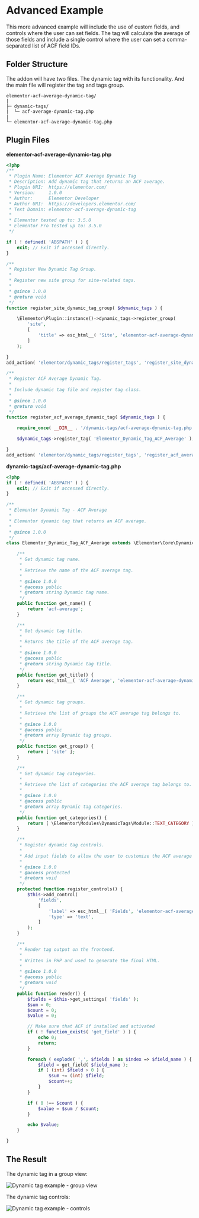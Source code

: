 # Advanced Example

<Badge type="tip" vertical="top" text="Elementor Core" /> <Badge type="warning" vertical="top" text="Advanced" />

This more advanced example will include the use of custom fields, and controls where the user can set fields. The tag will calculate the average of those fields and include a single control where the user can set a comma-separated list of ACF field IDs.

## Folder Structure

The addon will have two files. The dynamic tag with its functionality. And the main file will register the tag and tags group.

```
elementor-acf-average-dynamic-tag/
|
├─ dynamic-tags/
|  └─ acf-average-dynamic-tag.php
|
└─ elementor-acf-average-dynamic-tag.php
```

## Plugin Files

**elementor-acf-average-dynamic-tag.php**

```php
<?php
/**
 * Plugin Name: Elementor ACF Average Dynamic Tag
 * Description: Add dynamic tag that returns an ACF average.
 * Plugin URI:  https://elementor.com/
 * Version:     1.0.0
 * Author:      Elementor Developer
 * Author URI:  https://developers.elementor.com/
 * Text Domain: elementor-acf-average-dynamic-tag
 *
 * Elementor tested up to: 3.5.0
 * Elementor Pro tested up to: 3.5.0
 */

if ( ! defined( 'ABSPATH' ) ) {
	exit; // Exit if accessed directly.
}

/**
 * Register New Dynamic Tag Group.
 *
 * Register new site group for site-related tags.
 *
 * @since 1.0.0
 * @return void
 */
function register_site_dynamic_tag_group( $dynamic_tags ) {

	\Elementor\Plugin::instance()->dynamic_tags->register_group(
		'site',
		[
			'title' => esc_html__( 'Site', 'elementor-acf-average-dynamic-tag' )
		]
	);

}
add_action( 'elementor/dynamic_tags/register_tags', 'register_site_dynamic_tag_group' );

/**
 * Register ACF Average Dynamic Tag.
 *
 * Include dynamic tag file and register tag class.
 *
 * @since 1.0.0
 * @return void
 */
function register_acf_average_dynamic_tag( $dynamic_tags ) {

	require_once( __DIR__ . '/dynamic-tags/acf-average-dynamic-tag.php' );

	$dynamic_tags->register_tag( 'Elementor_Dynamic_Tag_ACF_Average' );

}
add_action( 'elementor/dynamic_tags/register_tags', 'register_acf_average_dynamic_tag' );
```

**dynamic-tags/acf-average-dynamic-tag.php**

```php
<?php
if ( ! defined( 'ABSPATH' ) ) {
	exit; // Exit if accessed directly.
}

/**
 * Elementor Dynamic Tag - ACF Average
 *
 * Elementor dynamic tag that returns an ACF average.
 *
 * @since 1.0.0
 */
class Elementor_Dynamic_Tag_ACF_Average extends \Elementor\Core\DynamicTags\Tag {

	/**
	 * Get dynamic tag name.
	 *
	 * Retrieve the name of the ACF average tag.
	 *
	 * @since 1.0.0
	 * @access public
	 * @return string Dynamic tag name.
	 */
	public function get_name() {
		return 'acf-average';
	}

	/**
	 * Get dynamic tag title.
	 *
	 * Returns the title of the ACF average tag.
	 *
	 * @since 1.0.0
	 * @access public
	 * @return string Dynamic tag title.
	 */
	public function get_title() {
		return esc_html__( 'ACF Average', 'elementor-acf-average-dynamic-tag' );
	}

	/**
	 * Get dynamic tag groups.
	 *
	 * Retrieve the list of groups the ACF average tag belongs to.
	 *
	 * @since 1.0.0
	 * @access public
	 * @return array Dynamic tag groups.
	 */
	public function get_group() {
		return [ 'site' ];
	}

	/**
	 * Get dynamic tag categories.
	 *
	 * Retrieve the list of categories the ACF average tag belongs to.
	 *
	 * @since 1.0.0
	 * @access public
	 * @return array Dynamic tag categories.
	 */
	public function get_categories() {
		return [ \Elementor\Modules\DynamicTags\Module::TEXT_CATEGORY ];
	}

	/**
	 * Register dynamic tag controls.
	 *
	 * Add input fields to allow the user to customize the ACF average tag settings.
	 *
	 * @since 1.0.0
	 * @access protected
	 * @return void
	 */
	protected function register_controls() {
		$this->add_control(
			'fields',
			[
				'label' => esc_html__( 'Fields', 'elementor-acf-average-dynamic-tag' ),
				'type' => 'text',
			]
		);
	}

	/**
	 * Render tag output on the frontend.
	 *
	 * Written in PHP and used to generate the final HTML.
	 *
	 * @since 1.0.0
	 * @access public
	 * @return void
	 */
	public function render() {
		$fields = $this->get_settings( 'fields' );
		$sum = 0;
		$count = 0;
		$value = 0;

		// Make sure that ACF if installed and activated
		if ( ! function_exists( 'get_field' ) ) {
			echo 0;
			return;
		}

		foreach ( explode( ',', $fields ) as $index => $field_name ) {
			$field = get_field( $field_name );
			if ( (int) $field > 0 ) {
				$sum += (int) $field;
				$count++;
			}
		}

		if ( 0 !== $count ) {
			$value = $sum / $count;
		}

		echo $value;
	}

}
```

## The Result

The dynamic tag in a group view:

<img :src="$withBase('/assets/img/elementor-dynamic-tag-example-acf-average-groups.png')" alt="Dynamic tag example - group view">

The dynamic tag controls:

<img :src="$withBase('/assets/img/elementor-dynamic-tag-example-acf-average-controls.png')" alt="Dynamic tag example - controls">
